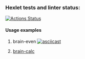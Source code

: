 ### Hexlet tests and linter status:
[![Actions Status](https://github.com/ReddyNick/frontend-project-lvl1/actions/workflows/hexlet-check.yml/badge.svg)](https://github.com/ReddyNick/frontend-project-lvl1/actions)

#### Usage examples 
1) brain-even [![asciicast](https://asciinema.org/a/pRgJj1OQ8fOGVkrBg2SSgPcb3.svg)](https://asciinema.org/a/pRgJj1OQ8fOGVkrBg2SSgPcb3)

2) [brain-calc](https://asciinema.org/a/UGQO83adcZ5F1h6hTgxUQFKxY)